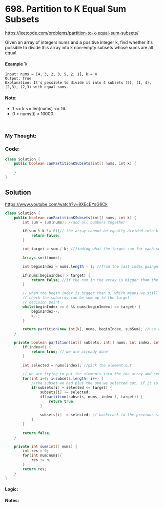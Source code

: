 # 698. Partition to K Equal Sum Subsets

https://leetcode.com/problems/partition-to-k-equal-sum-subsets/

Given an array of integers nums and a positive integer k, find whether it's possible to divide this array into k non-empty subsets whose sums are all equal.


#### Example 1:
```
Input: nums = [4, 3, 2, 3, 5, 2, 1], k = 4
Output: True
Explanation: It's possible to divide it into 4 subsets (5), (1, 4), (2,3), (2,3) with equal sums.
```

#### Note:

* 1 <= k <= len(nums) <= 16.
* 0 < nums[i] < 10000.

<br>

### My Thought: 


### Code: 
```java
class Solution {
    public boolean canPartitionKSubsets(int[] nums, int k) {
        
    }
}

```    


## Solution
https://www.youtube.com/watch?v=8XEcEYsG6Ck

```java
class Solution {
    public boolean canPartitionKSubsets(int[] nums, int k) {
        int sum = sum(nums); //add all numbers together 

        if(sum % k != 0){// the array cannot be equally divided into k partitions 
            return false; 
        }

        int target = sum / k; //finding what the target sum for each subarray should be 

        Arrays.sort(nums); 

        int beginIndex = nums.length - 1; //from the last index goingn back， which also means we are going from the largest 

        if(nums[beginIndex] > target) {
            return false; //if the num in the array is bigger than the target sum for each subarray, then there is no way this array can be divided into equal portion 
        }

        // when the begin index is bigger than 0, which means we still have some numbers left in the array 
        // check the subarray can be sum up to the target
        // decision point 
        while(beginIndex >= 0 && nums[beginIndex] == target) {
            beginIndex--; 
            k--; 
        }

        return partition(new int[k], nums, beginIndex, subSum); //use a function to check on the subarray
    }

    private boolean partition(int[] subsets, int[] nums, int index, int target) {
        if(index<0) {
            return true; // we are already done 
        }
        
        int selected = nums[index]; //pick the element out 

        // we are trying to put the elements into the the array and see if this will work 
        for(int i=0; i<subsets.length; i++) {
            //the subset we had plus the one we selected out, if it is smaller than the target, then there is a chance that it can be add up to the target 
            if(subsets[i] + selected <= target) { 
                subsets[i] += selected; 
                if(partition(subsets, nums, index-1, target)) {
                    return true; 
                }
                
                subsets[i] -= selected; // backtrack to the previous step 
            }
        }
        
        return false; 
    }

    private int sum(int[] nums) {
        int res = 0; 
        for(int num:nums){
            res += n; 
        }
        return res; 
    }
}

``` 



#### Logic: 

#### Notes: 




